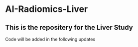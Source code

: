 # AI-Radiomics-Liver

## This is the repositery for the Liver Study

Code will be added in the following updates
